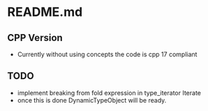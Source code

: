 # README.md

## CPP Version

* Currently without using concepts the code is cpp 17 compliant

## TODO

* implement breaking from fold expression in type_iterator Iterate
* once this is done DynamicTypeObject will be ready.
